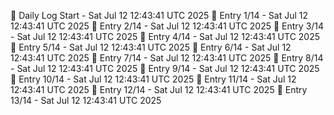 📅 Daily Log Start - Sat Jul 12 12:43:41 UTC 2025
📌 Entry 1/14 - Sat Jul 12 12:43:41 UTC 2025
📌 Entry 2/14 - Sat Jul 12 12:43:41 UTC 2025
📌 Entry 3/14 - Sat Jul 12 12:43:41 UTC 2025
📌 Entry 4/14 - Sat Jul 12 12:43:41 UTC 2025
📌 Entry 5/14 - Sat Jul 12 12:43:41 UTC 2025
📌 Entry 6/14 - Sat Jul 12 12:43:41 UTC 2025
📌 Entry 7/14 - Sat Jul 12 12:43:41 UTC 2025
📌 Entry 8/14 - Sat Jul 12 12:43:41 UTC 2025
📌 Entry 9/14 - Sat Jul 12 12:43:41 UTC 2025
📌 Entry 10/14 - Sat Jul 12 12:43:41 UTC 2025
📌 Entry 11/14 - Sat Jul 12 12:43:41 UTC 2025
📌 Entry 12/14 - Sat Jul 12 12:43:41 UTC 2025
📌 Entry 13/14 - Sat Jul 12 12:43:41 UTC 2025
